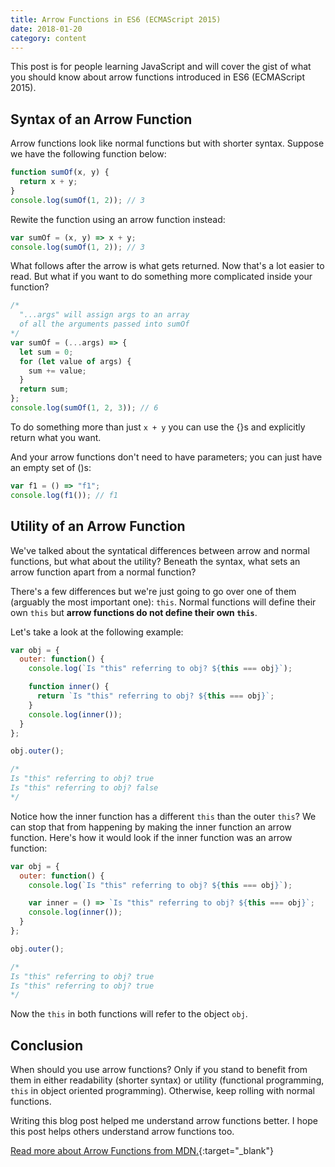 ```yaml
---
title: Arrow Functions in ES6 (ECMAScript 2015)
date: 2018-01-20
category: content
---
```


This post is for people learning JavaScript and will cover the gist of what you should know about arrow functions introduced in ES6 (ECMAScript 2015).

## Syntax of an Arrow Function

Arrow functions look like normal functions but with shorter syntax. Suppose we have the following function below:

```javascript
function sumOf(x, y) {
  return x + y;
}
console.log(sumOf(1, 2)); // 3
```

Rewite the function using an arrow function instead:

```javascript
var sumOf = (x, y) => x + y;
console.log(sumOf(1, 2)); // 3
```

What follows after the arrow is what gets returned. Now that's a lot easier to read. But what if you want to do something more complicated inside your function?

```javascript
/* 
  "...args" will assign args to an array 
  of all the arguments passed into sumOf
*/
var sumOf = (...args) => {
  let sum = 0;
  for (let value of args) {
    sum += value;
  }
  return sum;
};
console.log(sumOf(1, 2, 3)); // 6
```

To do something more than just `x + y` you can use the {}s and explicitly return what you want.

And your arrow functions don't need to have parameters; you can just have an empty set of ()s:

```javascript
var f1 = () => "f1";
console.log(f1()); // f1
```

## Utility of an Arrow Function

We've talked about the syntatical differences between arrow and normal functions, but what about the utility? Beneath the syntax, what sets an arrow function apart from a normal function?

There's a few differences but we're just going to go over one of them (arguably the most important one): `this`. Normal functions will define their own `this` but **arrow functions do not define their own `this`**.

Let's take a look at the following example:

```javascript
var obj = {
  outer: function() {
    console.log(`Is "this" referring to obj? ${this === obj}`);

    function inner() {
      return `Is "this" referring to obj? ${this === obj}`;
    }
    console.log(inner());
  }
};

obj.outer();

/*
Is "this" referring to obj? true
Is "this" referring to obj? false
*/
```

Notice how the inner function has a different `this` than the outer `this`? We can stop that from happening by making the inner function an arrow function. Here's how it would look if the inner function was an arrow function:

```javascript
var obj = {
  outer: function() {
    console.log(`Is "this" referring to obj? ${this === obj}`);

    var inner = () => `Is "this" referring to obj? ${this === obj}`;
    console.log(inner());
  }
};

obj.outer();

/*
Is "this" referring to obj? true
Is "this" referring to obj? true
*/
```

Now the `this` in both functions will refer to the object `obj`.

## Conclusion

When should you use arrow functions? Only if you stand to benefit from them in either readability (shorter syntax) or utility (functional programming, `this` in object oriented programming). Otherwise, keep rolling with normal functions.

Writing this blog post helped me understand arrow functions better. I hope this post helps others understand arrow functions too.

[Read more about Arrow Functions from MDN.](https://developer.mozilla.org/en-US/docs/Web/JavaScript/Reference/Functions/Arrow_functions){:target="\_blank"}
